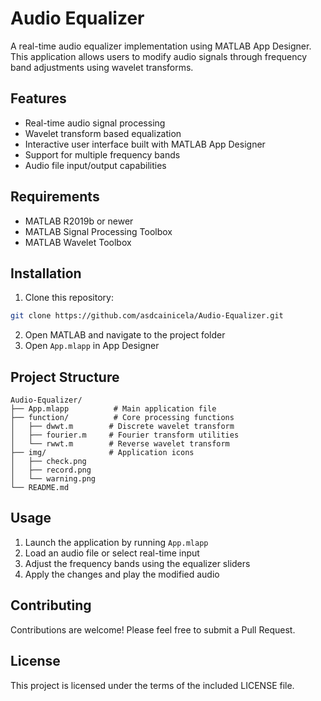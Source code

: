 # Audio Equalizer

A real-time audio equalizer implementation using MATLAB App Designer. This application allows users to modify audio signals through frequency band adjustments using wavelet transforms.

## Features

- Real-time audio signal processing
- Wavelet transform based equalization
- Interactive user interface built with MATLAB App Designer
- Support for multiple frequency bands
- Audio file input/output capabilities

## Requirements

- MATLAB R2019b or newer
- MATLAB Signal Processing Toolbox
- MATLAB Wavelet Toolbox

## Installation

1. Clone this repository:
```bash
git clone https://github.com/asdcainicela/Audio-Equalizer.git
```

2. Open MATLAB and navigate to the project folder
3. Open `App.mlapp` in App Designer

## Project Structure

```
Audio-Equalizer/
├── App.mlapp          # Main application file
├── function/          # Core processing functions
│   ├── dwwt.m        # Discrete wavelet transform
│   ├── fourier.m     # Fourier transform utilities
│   └── rwwt.m        # Reverse wavelet transform
├── img/              # Application icons
│   ├── check.png
│   ├── record.png
│   └── warning.png
└── README.md
```

## Usage

1. Launch the application by running `App.mlapp`
2. Load an audio file or select real-time input
3. Adjust the frequency bands using the equalizer sliders
4. Apply the changes and play the modified audio

## Contributing

Contributions are welcome! Please feel free to submit a Pull Request.

## License

This project is licensed under the terms of the included LICENSE file.